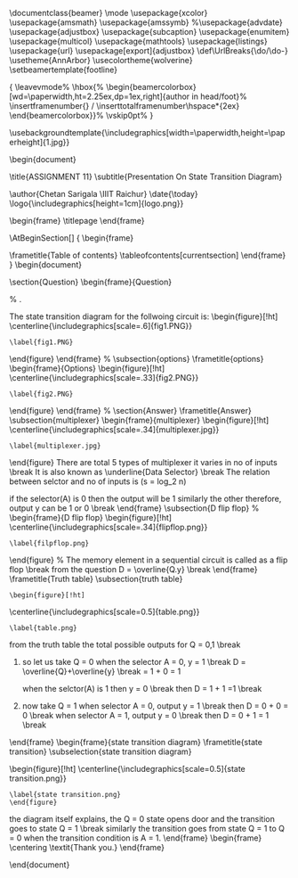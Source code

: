 \documentclass{beamer}
\mode<presentation>
\usepackage{xcolor}
\usepackage{amsmath}
\usepackage{amssymb}
%\usepackage{advdate}
\usepackage{adjustbox}
\usepackage{subcaption}
\usepackage{enumitem}
\usepackage{multicol}
\usepackage{mathtools}
\usepackage{listings}
\usepackage{url}
\usepackage[export]{adjustbox}
\def\UrlBreaks{\do\/\do-}
\usetheme{AnnArbor}
\usecolortheme{wolverine}
\setbeamertemplate{footline}

{
  \leavevmode%
  \hbox{%
  \begin{beamercolorbox}[wd=\paperwidth,ht=2.25ex,dp=1ex,right]{author in head/foot}%
    \insertframenumber{} / \inserttotalframenumber\hspace*{2ex} 
  \end{beamercolorbox}}%
  \vskip0pt%
}

 \usebackgroundtemplate{\includegraphics[width=\paperwidth,height=\paperheight]{1.jpg}}

\begin{document}

\title{ASSIGNMENT 11}
\subtitle{Presentation On State Transition Diagram}

\author{Chetan Sarigala \\IIIT Raichur}
\date{\today}
\logo{\includegraphics[height=1cm]{logo.png}}

\begin{frame}
\titlepage
\end{frame}

\AtBeginSection[]
{
\begin{frame}

\frametitle{Table of contents}
\tableofcontents[currentsection]
\end{frame}
}
\begin{document}

\section{Question}
\begin{frame}{Question}

%
.



The state transition diagram for the follwoing circuit is:
\begin{figure}[!ht]
\centerline{\includegraphics[scale=.6]{fig1.PNG}}
    
    \label{fig1.PNG}
\end{figure}
\end{frame}
%
\subsection{options}
\frametitle{options}
\begin{frame}{Options}
\begin{figure}[!ht]
\centerline{\includegraphics[scale=.33]{fig2.PNG}}
    
    \label{fig2.PNG}
\end{figure}
\end{frame}
%
\section{Answer}
\frametitle{Answer}
\subsection{multiplexer}
\begin{frame}{multiplexer}
 \begin{figure}[!ht]
\centerline{\includegraphics[scale=.34]{multiplexer.jpg}}
    
    \label{multiplexer.jpg}
    
\end{figure}
There are total 5 types of multiplexer it varies in no of inputs
\break 
It is also known as \underline{Data Selector}
\break
The relation between selctor and no of inputs is (s = log_2 n)

if the selector(A) is 0 then the output will be 1 similarly the other
therefore, output y can be 1 or 0
\break
\end{frame}
\subsection{D flip flop}
%
\begin{frame}{D flip flop}
    \begin{figure}[!ht]
\centerline{\includegraphics[scale=.34]{flipflop.png}}
    
    \label{filpflop.png}
    
\end{figure}
%
The memory element in a sequential circuit is called as a flip flop
\break
from the question D = \overline{Q.y}
\break
\end{frame}
\frametitle{Truth table}
  \subsection{truth table}
  
    \begin{figure}[!ht]
\centerline{\includegraphics[scale=0.5]{table.png}}
    
    \label{table.png}

  from the truth table the total possible outputs for Q = 0,1
  \break
 1) so let us take Q = 0  when the selector A = 0,
    y = 1
    \break
    D = \overline{Q}+\overline{y}
    \break
    = 1 + 0 = 1
    
     when the  selctor(A) is 1 then y = 0
    \break
     then D = 1 + 1 =1
     \break 
2) now take Q = 1
     when selector A = 0, output y = 1
     \break
     then D = 0 + 0 = 0
     \break
     when selector A = 1, output y = 0
     \break
     then D = 0 + 1 = 1
     \break
  
 \end{frame}
\begin{frame}{state transition diagram}
 \frametitle{state transition}
 \subselection{state transition diagram}
 
   \begin{figure}[!ht]
\centerline{\includegraphics[scale=0.5]{state transition.png}}
    
    \label{state transition.png}
    \end{figure}
  the diagram itself explains, the Q = 0 state opens door and the transition goes to state Q = 1
  \break
  similarly  the transition goes from state Q = 1 to Q = 0 when the transition condition is A = 1.
\end{frame}
\begin{frame}
    \centering
    \textit{Thank you.}
\end{frame}

\end{document}


